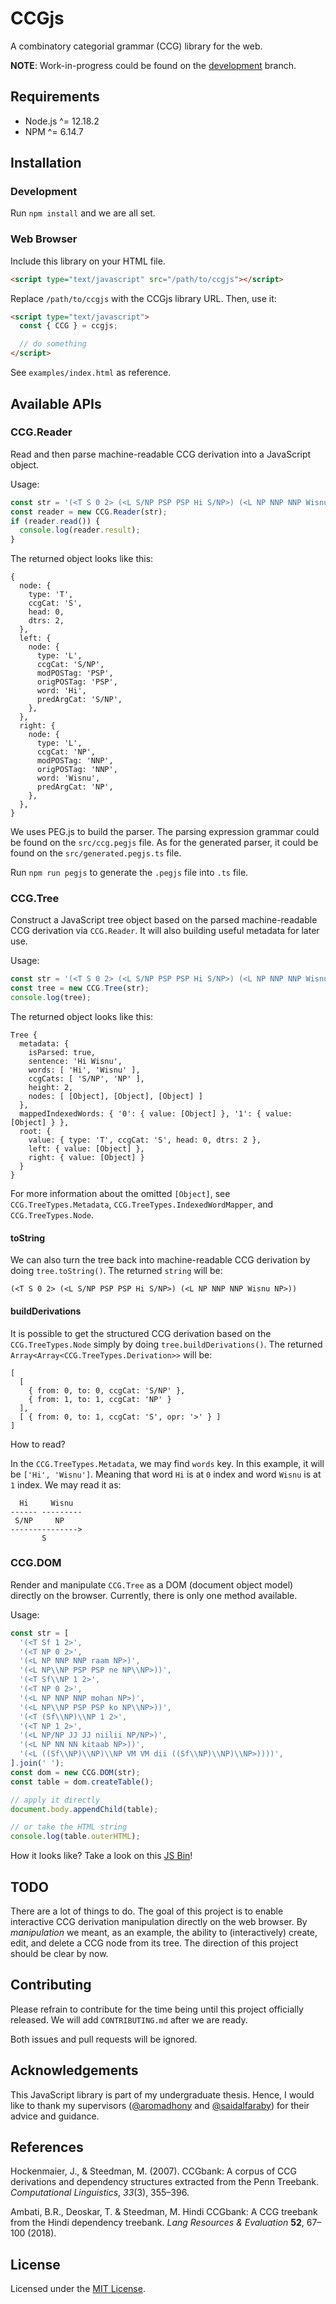# CCGjs

A combinatory categorial grammar (CCG) library for the web.

**NOTE**: Work-in-progress could be found on the [development][1] branch.

## Requirements

- Node.js ^= 12.18.2
- NPM ^= 6.14.7

## Installation

### Development

Run `npm install` and we are all set.

### Web Browser

Include this library on your HTML file.

```html
<script type="text/javascript" src="/path/to/ccgjs"></script>
```

Replace `/path/to/ccgjs` with the CCGjs library URL.
Then, use it:

```html
<script type="text/javascript">
  const { CCG } = ccgjs;

  // do something
</script>
```

See `examples/index.html` as reference.

## Available APIs

### CCG.Reader

Read and then parse machine-readable CCG derivation into a JavaScript object.

Usage:

```typescript
const str = '(<T S 0 2> (<L S/NP PSP PSP Hi S/NP>) (<L NP NNP NNP Wisnu NP>))';
const reader = new CCG.Reader(str);
if (reader.read()) {
  console.log(reader.result);
}
```

The returned object looks like this:

```
{
  node: {
    type: 'T',
    ccgCat: 'S',
    head: 0,
    dtrs: 2,
  },
  left: {
    node: {
      type: 'L',
      ccgCat: 'S/NP',
      modPOSTag: 'PSP',
      origPOSTag: 'PSP',
      word: 'Hi',
      predArgCat: 'S/NP',
    },
  },
  right: {
    node: {
      type: 'L',
      ccgCat: 'NP',
      modPOSTag: 'NNP',
      origPOSTag: 'NNP',
      word: 'Wisnu',
      predArgCat: 'NP',
    },
  },
}
```

We uses PEG.js to build the parser.
The parsing expression grammar could be found on the `src/ccg.pegjs` file.
As for the generated parser, it could be found on the `src/generated.pegjs.ts`
file.

Run `npm run pegjs` to generate the `.pegjs` file into `.ts` file.

### CCG.Tree

Construct a JavaScript tree object based on the parsed machine-readable CCG
derivation via `CCG.Reader`. It will also building useful metadata for later
use.

Usage:

```typescript
const str = '(<T S 0 2> (<L S/NP PSP PSP Hi S/NP>) (<L NP NNP NNP Wisnu NP>))';
const tree = new CCG.Tree(str);
console.log(tree);
```

The returned object looks like this:

```
Tree {
  metadata: {
    isParsed: true,
    sentence: 'Hi Wisnu',
    words: [ 'Hi', 'Wisnu' ],
    ccgCats: [ 'S/NP', 'NP' ],
    height: 2,
    nodes: [ [Object], [Object], [Object] ]
  },
  mappedIndexedWords: { '0': { value: [Object] }, '1': { value: [Object] } },
  root: {
    value: { type: 'T', ccgCat: 'S', head: 0, dtrs: 2 },
    left: { value: [Object] },
    right: { value: [Object] }
  }
}
```

For more information about the omitted `[Object]`,
see `CCG.TreeTypes.Metadata`, `CCG.TreeTypes.IndexedWordMapper`, and
`CCG.TreeTypes.Node`.

#### toString

We can also turn the tree back into machine-readable CCG derivation by doing
`tree.toString()`. The returned `string` will be:

```
(<T S 0 2> (<L S/NP PSP PSP Hi S/NP>) (<L NP NNP NNP Wisnu NP>))
```

#### buildDerivations

It is possible to get the structured CCG derivation based on the
`CCG.TreeTypes.Node` simply by doing `tree.buildDerivations()`.
The returned `Array<Array<CCG.TreeTypes.Derivation>>` will be:

```
[
  [
    { from: 0, to: 0, ccgCat: 'S/NP' },
    { from: 1, to: 1, ccgCat: 'NP' }
  ],
  [ { from: 0, to: 1, ccgCat: 'S', opr: '>' } ]
]
```

How to read?

In the `CCG.TreeTypes.Metadata`, we may find `words` key. In this example,
it will be `['Hi', 'Wisnu']`. Meaning that word `Hi` is at `0` index and
word `Wisnu` is at `1` index. We may read it as:

```
  Hi     Wisnu
------ ---------
 S/NP     NP
--------------->
       S
```

### CCG.DOM

Render and manipulate `CCG.Tree` as a DOM (document object model) directly on
the browser. Currently, there is only one method available.

Usage:

```typescript
const str = [
  '(<T Sf 1 2>',
  '(<T NP 0 2>',
  '(<L NP NNP NNP raam NP>)',
  '(<L NP\\NP PSP PSP ne NP\\NP>))',
  '(<T Sf\\NP 1 2>',
  '(<T NP 0 2>',
  '(<L NP NNP NNP mohan NP>)',
  '(<L NP\\NP PSP PSP ko NP\\NP>))',
  '(<T (Sf\\NP)\\NP 1 2>',
  '(<T NP 1 2>',
  '(<L NP/NP JJ JJ niilii NP/NP>)',
  '(<L NP NN NN kitaab NP>))',
  '(<L ((Sf\\NP)\\NP)\\NP VM VM dii ((Sf\\NP)\\NP)\\NP>))))',
].join(' ');
const dom = new CCG.DOM(str);
const table = dom.createTable();

// apply it directly
document.body.appendChild(table);

// or take the HTML string
console.log(table.outerHTML);
```

How it looks like?
Take a look on this [JS Bin](https://jsbin.com/woqazik/3/edit?html,output)!

## TODO

There are a lot of things to do.
The goal of this project is to enable interactive CCG derivation manipulation
directly on the web browser. By _manipulation_ we meant, as an example, the
ability to (interactively) create, edit, and delete a CCG node from its tree.
The direction of this project should be clear by now.

## Contributing

Please refrain to contribute for the time being until this project officially
released. We will add `CONTRIBUTING.md` after we are ready.

Both issues and pull requests will be ignored.

## Acknowledgements

This JavaScript library is part of my undergraduate thesis.
Hence, I would like to thank my supervisors
([@aromadhony][2] and [@saidalfaraby][3]) for their advice and guidance.

## References

Hockenmaier, J., & Steedman, M. (2007). CCGbank: A corpus of CCG derivations
and dependency structures extracted from the Penn Treebank.
_Computational Linguistics_, _33_(3), 355–396.

Ambati, B.R., Deoskar, T. & Steedman, M. Hindi CCGbank: A CCG treebank
from the Hindi dependency treebank.
_Lang Resources & Evaluation_ **52**, 67–100 (2018).

## License

Licensed under the [MIT License](LICENSE).

[1]: https://github.com/wisn/ccgjs/tree/development
[2]: https://github.com/aromadhony
[3]: https://github.com/saidalfaraby
